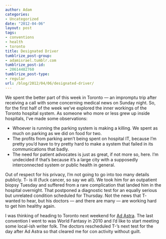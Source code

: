 ```yaml
---
author: Adam
categories:
- Uncategorized
date: "2012-04-06"
layout: post
tags:
- conventions
- health
- toronto
title: Designated Driver
tumblrize_post-group:
- adamisrael.tumblr.com
tumblrize_post-id:
- 20614482760
tumblrize_post-type:
- regular
url: /blog/2012/04/06/designated-driver/
---
```

We spent the better part of this week in Toronto &#8212; an impromptu trip after receiving a call with some concerning medical news on Sunday night. So, for the first half of the week we’ve explored the inner workings of the Toronto hospital system. As someone who more or less grew up inside hospitals, I’ve made some observations:

  * Whoever is running the parking system is making a killing. We spent as much on parking as we did on food for two.
  * The profits from parking aren’t being spent on hospital IT, because I’m pretty you’d have to try pretty hard to make a system that failed in its communications that badly.
  * The need for patient advocates is just as great, if not more so, here. I’m undecided if that’s because it’s a large city with a supposedly interconnected system or public health in general.

Out of respect for his privacy, I’m not going to go into too many details publicly. T- is ill (fuck cancer, so say we all). We took him for an outpatient biopsy Tuesday and suffered from a rare complication that landed him in the hospital overnight. That postponed a diagnostic test for an equally serious but unrelated condition scheduled for Thursday. Not the news that T- wanted to hear, but his doctors &#8212; and there are many &#8212; are working hard to get him healthy again.

I was thinking of heading to Toronto next weekend for [Ad Astra](1). The last convention I went to was World Fantasy in 2010 and I’d like to start meeting some local-ish writer folk. The doctors rescheduled T-’s next test for the day after Ad Astra so that cleared me for con activity without guilt.

 [1]: http://www.ad-astra.org/
